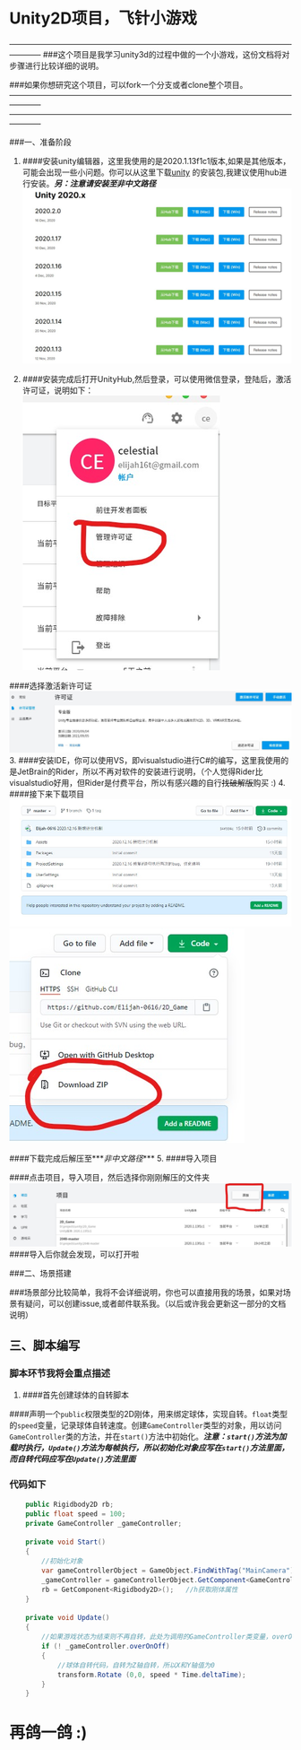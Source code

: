 <!--
 * @Author: 谭兴洋
 * @Date: 2020-12-14 19:28:25
 * @LastEditTime: 2020-12-17 14:09:09
 * @LastEditors: Please set LastEditors
 * @Description: In User Settings Edit
 * @FilePath: \2D_Game\README.MD
-->

# Unity2D项目，飞针小游戏

————————————————————————————————————————
 ###这个项目是我学习unity3d的过程中做的一个小游戏，这份文档将对步骤进行比较详细的说明。

 ###如果你想研究这个项目，可以fork一个分支或者clone整个项目。
————————————————————————————————————————
————————————————————————————————————————

 ###一、准备阶段

1. ####安装unity编辑器，这里我使用的是2020.1.13f1c1版本,如果是其他版本，可能会出现一些小问题。你可以从这里下载[unity](https://unity.cn/releases/full/2020) 的安装包,我建议使用hub进行安装。***_另：注意请安装至非中文路径_***
![unity各版本](./picture/unity.jpg "unity版本选择")

2. ####安装完成后打开UnityHub,然后登录，可以使用微信登录，登陆后，激活许可证，说明如下：
![激活许可证](./picture/115927.jpg)

 ####选择激活新许可证
![激活新许可证](./picture/120437.jpg)
3. ####安装IDE，你可以使用VS，即visualstudio进行C#的编写，这里我使用的是JetBrain的Rider，所以不再对软件的安装进行说明，（个人觉得Rider比visualstudio好用，但Rider是付费平台，所以有感兴趣的自行~~找破解版~~购买  :)
4. ####接下来下载项目
![下载项目](./picture/120725.jpg)
![下载项目](./picture/120754.jpg)

 ####下载完成后解压至***_非中文路径_***
5. ####导入项目

 ####点击项目，导入项目，然后选择你刚刚解压的文件夹
![导入项目](./picture/121457.jpg)
 ####导入后你就会发现，可以打开啦

 ###二、场景搭建

 ###场景部分比较简单，我将不会详细说明，你也可以直接用我的场景，如果对场景有疑问，可以创建issue,或者邮件联系我。（以后或许我会更新这一部分的文档说明）

## 三、脚本编写

### 脚本环节我将会重点描述

1. ####首先创建球体的自转脚本

 ####声明一个`public`权限类型的2D刚体，用来绑定球体，实现自转。`float`类型的`speed`变量，记录球体自转速度。创建`GameController`类型的对象，用以访问`GameController`类的方法，并在`start()`方法中初始化。***注意：`start()`方法为加载时执行，`Update()`方法为每帧执行，所以初始化对象应写在`start()`方法里面，而自转代码应写在`Update()`方法里面***

### 代码如下

```C#
    public Rigidbody2D rb;
    public float speed = 100;
    private GameController _gameController;
    
    private void Start()
    {
        //初始化对象
        var gameControllerObject = GameObject.FindWithTag("MainCamera");    //GameController类的脚本挂在摄像机上，所以此处为MainCamera
        _gameController = gameControllerObject.GetComponent<GameController>();
        rb = GetComponent<Rigidbody2D>();   //h获取刚体属性
    }

    private void Update()
    {
        //如果游戏状态为结束则不再自转，此处为调用的GameController类变量，overOnOff为布尔值，用来判断游戏是否处于结束状态
        if (! _gameController.overOnOff)
        {
            //球体自转代码，自转为Z轴自转，所以X和Y轴值为0
            transform.Rotate (0,0, speed * Time.deltaTime);
        }    
    }
 ```

# 再鸽一鸽 :)
